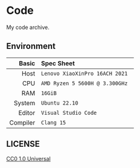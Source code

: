 # Code

My code archive.

## Environment

|  Basic   |           Spec Sheet            |
| -------: | :------------------------------ |
| Host     | `Lenovo XiaoXinPro 16ACH 2021`  |
| CPU      | `AMD Ryzen 5 5600H @ 3.300GHz ` |
| RAM      | `16GiB`                         |
| System   | `Ubuntu 22.10`                  |
| Editor   | `Visual Studio Code`            |
| Compiler | `Clang 15`                      |

## LICENSE

[CC0 1.0 Universal](./LICENSE)